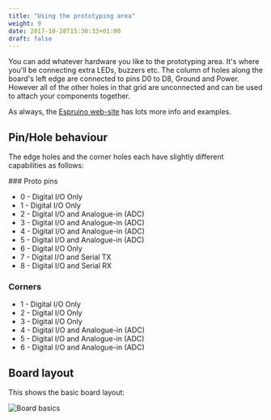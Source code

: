 ```yaml
---
title: "Using the prototyping area"
weight: 9
date: 2017-10-28T15:30:33+01:00
draft: false
---
```


You can add whatever hardware you like to the prototyping area. It's where you'll be connecting extra LEDs, buzzers etc. The column of holes along the board's left edge are connected to pins D0 to D8, Ground and Power. However all of the other holes in that grid are unconnected and can be used to attach your components together.

As always, the [Espruino web-site](https://www.espruino.com/) has lots more info and examples.

## Pin/Hole behaviour
The edge holes and the corner holes each have slightly different capabilities as follows:

### Proto pins

* 0 - Digital I/O Only
* 1 - Digital I/O Only
* 2 - Digital I/O and Analogue-in (ADC)
* 3 - Digital I/O and Analogue-in (ADC)
* 4 - Digital I/O and Analogue-in (ADC)
* 5 - Digital I/O and Analogue-in (ADC)
* 6 - Digital I/O Only
* 7 - Digital I/O and Serial TX
* 8 - Digital I/O and Serial RX
 
### Corners

* 1 - Digital I/O Only
* 2 - Digital I/O Only
* 3 - Digital I/O Only
* 4 - Digital I/O and Analogue-in (ADC)
* 5 - Digital I/O and Analogue-in (ADC)
* 6 - Digital I/O and Analogue-in (ADC)

## Board layout
This shows the basic board layout:


![Board basics](/images/badge_basics_01.png)
